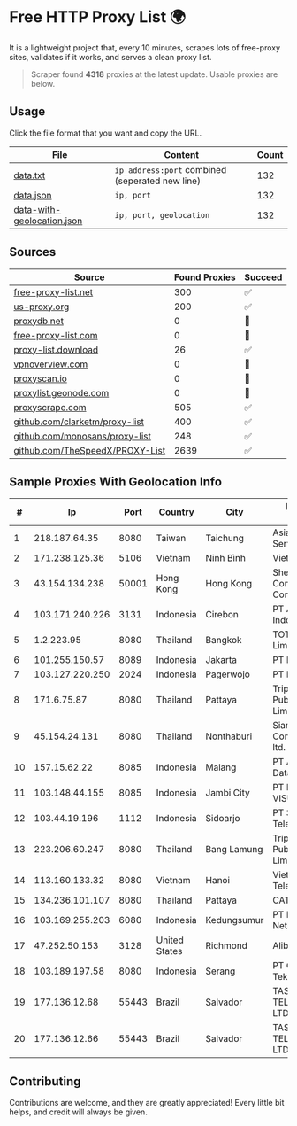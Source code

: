 
# Free HTTP Proxy List 🌍

It is a lightweight project that, every 10 minutes, scrapes lots of free-proxy sites, validates if it works, and serves a clean proxy list.


> Scraper found **4318** proxies at the latest update. Usable proxies are below.

## Usage

Click the file format that you want and copy the URL.


|File|Content|Count|
|----|-------|-----|
|[data.txt](https://raw.githubusercontent.com/themiralay/Proxy-List-World/master/data.txt)|`ip_address:port` combined (seperated new line)|132|
|[data.json](https://raw.githubusercontent.com/themiralay/Proxy-List-World/master/data.json)|`ip, port`|132|
|[data-with-geolocation.json](https://raw.githubusercontent.com/themiralay/Proxy-List-World/master/data-with-geolocation.json)|`ip, port, geolocation`|132|

## Sources

|Source|Found Proxies|Succeed|
|------|-------------|-------|
|[free-proxy-list.net](https://free-proxy-list.net)|300|✅|
|[us-proxy.org](https://www.us-proxy.org)|200|✅|
|[proxydb.net](http://proxydb.net)|0|🚫|
|[free-proxy-list.com](https://free-proxy-list.com/?page=&port=&type%5B%5D=http&type%5B%5D=https&up_time=0&search=Search)|0|🚫|
|[proxy-list.download](https://www.proxy-list.download/HTTP)|26|✅|
|[vpnoverview.com](https://vpnoverview.com/privacy/anonymous-browsing/free-proxy-servers)|0|🚫|
|[proxyscan.io](https://www.proxyscan.io)|0|🚫|
|[proxylist.geonode.com](https://proxylist.geonode.com/api/proxy-list?limit=300&page=1&sort_by=lastChecked&sort_type=desc&protocols=http,https)|0|🚫|
|[proxyscrape.com](https://api.proxyscrape.com/v2/?request=displayproxies&protocol=http&timeout=10000&country=all&ssl=all&anonymity=all)|505|✅|
|[github.com/clarketm/proxy-list](https://raw.githubusercontent.com/clarketm/proxy-list/master/proxy-list-raw.txt)|400|✅|
|[github.com/monosans/proxy-list](https://raw.githubusercontent.com/monosans/proxy-list/main/proxies/http.txt)|248|✅|
|[github.com/TheSpeedX/PROXY-List](https://raw.githubusercontent.com/TheSpeedX/PROXY-List/master/http.txt)|2639|✅|


## Sample Proxies With Geolocation Info

|#|Ip|Port|Country|City|Internet Service Provider|
|-|--|----|-------|----|-------------------------|
|1|218.187.64.35|8080|Taiwan|Taichung|Asia Pacific On-line Services Inc.|
|2|171.238.125.36|5106|Vietnam|Ninh Bình|Viettel Corporation|
|3|43.154.134.238|50001|Hong Kong|Hong Kong|Shenzhen Tencent Computer Systems Company Limited|
|4|103.171.240.226|3131|Indonesia|Cirebon|PT Abs Multimedia Indonesia|
|5|1.2.223.95|8080|Thailand|Bangkok|TOT Public Company Limited|
|6|101.255.150.57|8089|Indonesia|Jakarta|PT Remala Abadi|
|7|103.127.220.250|2024|Indonesia|Pagerwojo|PT Multi Guna Sinergi|
|8|171.6.75.87|8080|Thailand|Pattaya|Triple T Broadband Public Company Limited|
|9|45.154.24.131|8080|Thailand|Nonthaburi|Siamdata Communication Co., ltd.|
|10|157.15.62.22|8085|Indonesia|Malang|PT Anugerah Media Data Nusantara|
|11|103.148.44.155|8085|Indonesia|Jambi City|PT BUANA VISUALNET SENTRA|
|12|103.44.19.196|1112|Indonesia|Sidoarjo|PT Sarana Intimedia Telematika|
|13|223.206.60.247|8080|Thailand|Bang Lamung|Triple T Broadband Public Company Limited|
|14|113.160.133.32|8080|Vietnam|Hanoi|VietNam Post and Telecom Corporation|
|15|134.236.101.107|8080|Thailand|Pattaya|CAT-BB|
|16|103.169.255.203|6080|Indonesia|Kedungsumur|PT Master Star Network|
|17|47.252.50.153|3128|United States|Richmond|Alibaba Cloud LLC|
|18|103.189.197.58|8080|Indonesia|Serang|PT Graha Sumber Teknologi|
|19|177.136.12.68|55443|Brazil|Salvador|TASCOM TELECOMUNICAÇÕES LTDA|
|20|177.136.12.66|55443|Brazil|Salvador|TASCOM TELECOMUNICAÇÕES LTDA|



## Contributing

Contributions are welcome, and they are greatly appreciated! Every
little bit helps, and credit will always be given.

